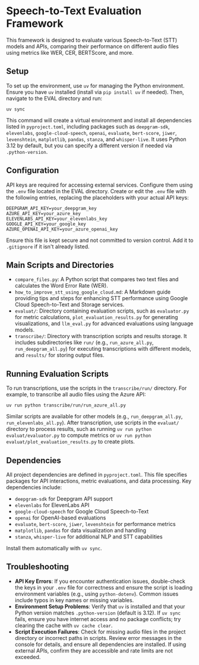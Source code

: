 # Speech-to-Text Evaluation Framework

This framework is designed to evaluate various Speech-to-Text (STT) models and APIs, comparing their performance on different audio files using metrics like WER, CER, BERTScore, and more.

## Setup

To set up the environment, use `uv` for managing the Python environment. Ensure you have `uv` installed (install via `pip install uv` if needed). Then, navigate to the EVAL directory and run:

```
uv sync
```

This command will create a virtual environment and install all dependencies listed in `pyproject.toml`, including packages such as `deepgram-sdk`, `elevenlabs`, `google-cloud-speech`, `openai`, `evaluate`, `bert-score`, `jiwer`, `levenshtein`, `matplotlib`, `pandas`, `stanza`, and `whisper-live`. It uses Python 3.12 by default, but you can specify a different version if needed via `.python-version`.

## Configuration

API keys are required for accessing external services. Configure them using the `.env` file located in the EVAL directory. Create or edit the `.env` file with the following entries, replacing the placeholders with your actual API keys:

```
DEEPGRAM_API_KEY=your_deepgram_key
AZURE_API_KEY=your_azure_key
ELEVENLABS_API_KEY=your_elevenlabs_key
GOOGLE_API_KEY=your_google_key
AZURE_OPENAI_API_KEY=your_azure_openai_key
```

Ensure this file is kept secure and not committed to version control. Add it to `.gitignore` if it isn't already listed.

## Main Scripts and Directories

- `compare_files.py`: A Python script that compares two text files and calculates the Word Error Rate (WER).
- `how_to_improve_stt_using_google_cloud.md`: A Markdown guide providing tips and steps for enhancing STT performance using Google Cloud Speech-to-Text and Storage services.
- `evaluat/`: Directory containing evaluation scripts, such as `evaluator.py` for metric calculations, `plot_evaluation_results.py` for generating visualizations, and `llm_eval.py` for advanced evaluations using language models.
- `transcribe/`: Directory with transcription scripts and results storage. It includes subdirectories like `run/` (e.g., `run_azure_all.py`, `run_deepgram_all.py`) for executing transcriptions with different models, and `results/` for storing output files.

## Running Evaluation Scripts

To run transcriptions, use the scripts in the `transcribe/run/` directory. For example, to transcribe all audio files using the Azure API:

```
uv run python transcribe/run/run_azure_all.py
```

Similar scripts are available for other models (e.g., `run_deepgram_all.py`, `run_elevenlabs_all.py`). After transcription, use scripts in the `evaluat/` directory to process results, such as running `uv run python evaluat/evaluator.py` to compute metrics or `uv run python evaluat/plot_evaluation_results.py` to create plots.

## Dependencies

All project dependencies are defined in `pyproject.toml`. This file specifies packages for API interactions, metric evaluations, and data processing. Key dependencies include:

- `deepgram-sdk` for Deepgram API support
- `elevenlabs` for ElevenLabs API
- `google-cloud-speech` for Google Cloud Speech-to-Text
- `openai` for OpenAI-based evaluations
- `evaluate`, `bert-score`, `jiwer`, `levenshtein` for performance metrics
- `matplotlib`, `pandas` for data visualization and handling
- `stanza`, `whisper-live` for additional NLP and STT capabilities

Install them automatically with `uv sync`.

## Troubleshooting

- **API Key Errors**: If you encounter authentication issues, double-check the keys in your `.env` file for correctness and ensure the script is loading environment variables (e.g., using `python-dotenv`). Common issues include typos in key names or missing variables.
- **Environment Setup Problems**: Verify that `uv` is installed and that your Python version matches `.python-version` (default is 3.12). If `uv sync` fails, ensure you have internet access and no package conflicts; try clearing the cache with `uv cache clear`.
- **Script Execution Failures**: Check for missing audio files in the project directory or incorrect paths in scripts. Review error messages in the console for details, and ensure all dependencies are installed. If using external APIs, confirm they are accessible and rate limits are not exceeded.